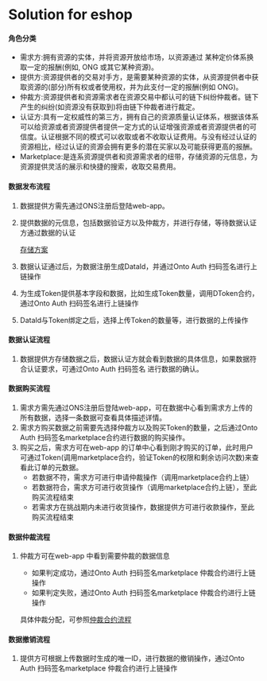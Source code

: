 # Solution for eshop

#### 角色分类

- 需求方:拥有资源的实体，并将资源开放给市场，以资源通过 某种定价体系换取一定的报酬(例如, ONG 或其它某种资源)。
- 提供方:资源提供者的交易对手方，是需要某种资源的实体，从资源提供者中获取资源的(部分)所有权或者使用权，并为此支付一定的报酬(例如 ONG)。
- 仲裁方:资源提供者和资源需求者在资源交易中都认可的链下纠纷仲裁者。链下产生的纠纷(如资源没有获取到)将由链下仲裁者进行裁定。
- 认证方:具有一定权威性的第三方，拥有自己的资源质量认证体系，根据该体系可以给资源或者资源提供者提供一定方式的认证增强资源或者资源提供者的可信度。认证根据不同的模式可以收取或者不收取认证费用。与没有经过认证的资源相比，经过认证的资源会拥有更多的潜在买家以及可能获得更高的报酬。
- Marketplace:是连系资源提供者和资源需求者的纽带，存储资源的元信息，为资源提供灵活的展示和快捷的搜索，收取交易费用。



#### 数据发布流程

1. 数据提供方需先通过ONS注册后登陆web-app。

2. 提供数据的元信息，包括数据验证方以及仲裁方，并进行存储，等待数据认证方通过数据的认证

   [存储方案](../../../framework/data-storage/README.md)

3. 数据认证通过后，为数据注册生成DataId，并通过Onto Auth 扫码签名进行上链操作

4. 为生成Token提供基本字段和数据，比如生成Token数量，调用DToken合约，通过Onto Auth 扫码签名进行上链操作

5. DataId与Token绑定之后，选择上传Token的数量等，进行数据的上传操作



#### 数据认证流程

1. 数据提供方存储数据之后，数据认证方就会看到数据的具体信息，如果数据符合认证要求，可通过Onto Auth 扫码签名 进行数据的确认。



#### 数据购买流程

1. 需求方需先通过ONS注册后登陆web-app，可在数据中心看到需求方上传的所有数据，选择一条数据可查看具体描述详情。
2. 需求方购买数据之前需要先选择仲裁方以及购买Token的数量，之后通过Onto Auth 扫码签名marketplace合约进行数据的购买操作。
3. 购买之后，需求方可在web-app 的订单中心看到刚才购买的订单，此时用户可通过Token(调用marketplace合约，验证Token的权限和剩余访问次数)来查看此订单的元数据。
   * 若数据不符，需求方可进行申请仲裁操作（调用marketplace合约上链）
   * 若数据符合，需求方可进行收货操作（调用marketplace合约上链），至此购买流程结束
   * 若需求方在挑战期内未进行收货操作，数据提供方可进行收款操作，至此购买流程结束



#### 数据仲裁流程

1. 仲裁方可在web-app 中看到需要仲裁的数据信息

   * 如果判定成功，通过Onto Auth 扫码签名marketplace 仲裁合约进行上链操作
   * 如果判定失败，通过Onto Auth 扫码签名marketplace 仲裁合约进行上链操作

   

   具体仲裁分配，可参照[仲裁合约流程](../../../framework/marketplace/smart-contract-api.md)



#### 数据撤销流程

1. 提供方可根据上传数据时生成的唯一ID，进行数据的撤销操作，通过Onto Auth 扫码签名marketplace 仲裁合约进行上链操作